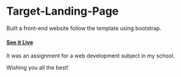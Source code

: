 # Target-Landing-Page
Built a front-end website follow the template using bootstrap.

#### [See it Live](https://kimnamlhn.github.io/Target-Landing-Page/)

It was an assignment for a web development subject in my school. 

Wishing you all the best! 

